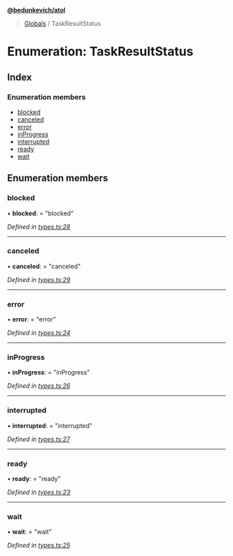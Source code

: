 **[@bedunkevich/atol](../README.md)**

> [Globals](../README.md) / TaskResultStatus

# Enumeration: TaskResultStatus

## Index

### Enumeration members

* [blocked](taskresultstatus.md#blocked)
* [canceled](taskresultstatus.md#canceled)
* [error](taskresultstatus.md#error)
* [inProgress](taskresultstatus.md#inprogress)
* [interrupted](taskresultstatus.md#interrupted)
* [ready](taskresultstatus.md#ready)
* [wait](taskresultstatus.md#wait)

## Enumeration members

### blocked

•  **blocked**:  = "blocked"

*Defined in [types.ts:28](https://github.com/Bedunkevich/atol/blob/ad2217c/src/types.ts#L28)*

___

### canceled

•  **canceled**:  = "canceled"

*Defined in [types.ts:29](https://github.com/Bedunkevich/atol/blob/ad2217c/src/types.ts#L29)*

___

### error

•  **error**:  = "error"

*Defined in [types.ts:24](https://github.com/Bedunkevich/atol/blob/ad2217c/src/types.ts#L24)*

___

### inProgress

•  **inProgress**:  = "inProgress"

*Defined in [types.ts:26](https://github.com/Bedunkevich/atol/blob/ad2217c/src/types.ts#L26)*

___

### interrupted

•  **interrupted**:  = "interrupted"

*Defined in [types.ts:27](https://github.com/Bedunkevich/atol/blob/ad2217c/src/types.ts#L27)*

___

### ready

•  **ready**:  = "ready"

*Defined in [types.ts:23](https://github.com/Bedunkevich/atol/blob/ad2217c/src/types.ts#L23)*

___

### wait

•  **wait**:  = "wait"

*Defined in [types.ts:25](https://github.com/Bedunkevich/atol/blob/ad2217c/src/types.ts#L25)*
